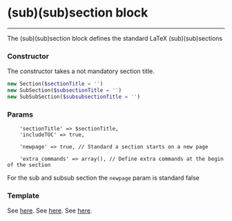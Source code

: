 # (sub)(sub)section block
-------------------------------

The (sub)(sub)section block defines the standard LaTeX (sub)(sub)sections

### Constructor

The constructor takes a not mandatory section title.

```php
new Section($sectionTitle = '')
new SubSection($subsectionTitle = '')
new SubSubSection($subsubsectionTitle = '')
```

### Params

```
    'sectionTitle' => $sectionTitle,
    'includeTOC' => true,

    'newpage' => true, // Standard a section starts on a new page

    'extra_commands' => array(), // Define extra commands at the begin of the section
```

For the sub and subsub section the `newpage` param is standard false

### Template

See [here](https://github.com/bobvandevijver/latex-bundle/blob/master/Resources/views/Element/section.tex.twig).
See [here](https://github.com/bobvandevijver/latex-bundle/blob/master/Resources/views/Element/subsection.tex.twig).
See [here](https://github.com/bobvandevijver/latex-bundle/blob/master/Resources/views/Element/subsubsection.tex.twig).